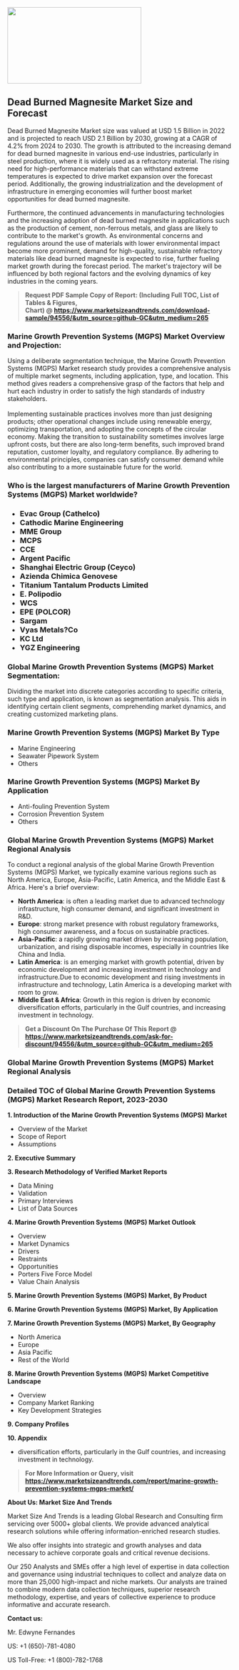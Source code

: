 <p><img class="alignnone size-medium wp-image-20088" src="https://ffe5etoiles.com/wp-content/uploads/2024/12/MST1-300x171.png" alt="" width="300" height="171" /></p><h2>Dead Burned Magnesite Market Size and Forecast</h2><p>Dead Burned Magnesite Market size was valued at USD 1.5 Billion in 2022 and is projected to reach USD 2.1 Billion by 2030, growing at a CAGR of 4.2% from 2024 to 2030. The growth is attributed to the increasing demand for dead burned magnesite in various end-use industries, particularly in steel production, where it is widely used as a refractory material. The rising need for high-performance materials that can withstand extreme temperatures is expected to drive market expansion over the forecast period. Additionally, the growing industrialization and the development of infrastructure in emerging economies will further boost market opportunities for dead burned magnesite.</p><p>Furthermore, the continued advancements in manufacturing technologies and the increasing adoption of dead burned magnesite in applications such as the production of cement, non-ferrous metals, and glass are likely to contribute to the market's growth. As environmental concerns and regulations around the use of materials with lower environmental impact become more prominent, demand for high-quality, sustainable refractory materials like dead burned magnesite is expected to rise, further fueling market growth during the forecast period. The market's trajectory will be influenced by both regional factors and the evolving dynamics of key industries in the coming years.</p></p><blockquote id="" class=""><strong>Request PDF Sample Copy of Report: (Including Full TOC, List of Tables &amp; Figures, Chart)&nbsp;@&nbsp;<strong><a href="https://www.marketsizeandtrends.com/download-sample/94556/&utm_source=github-GC&utm_medium=265" target="_blank">https://www.marketsizeandtrends.com/download-sample/94556/&utm_source=github-GC&utm_medium=265</a></strong></strong></blockquote><h3 id="" class="">Marine Growth Prevention Systems (MGPS) Market&nbsp;Overview and Projection:</h3><p id="" class="">Using a deliberate segmentation technique, the Marine Growth Prevention Systems (MGPS) Market research study provides a comprehensive analysis of multiple market segments, including application, type, and location. This method gives readers a comprehensive grasp of the factors that help and hurt each industry in order to satisfy the high standards of industry stakeholders. <br /> <br />Implementing sustainable practices involves more than just designing products; other operational changes include using renewable energy, optimizing transportation, and adopting the concepts of the circular economy. Making the transition to sustainability sometimes involves large upfront costs, but there are also long-term benefits, such improved brand reputation, customer loyalty, and regulatory compliance. By adhering to environmental principles, companies can satisfy consumer demand while also contributing to a more sustainable future for the world.</p><h3 id="" class="">Who is the largest manufacturers of&nbsp;Marine Growth Prevention Systems (MGPS) Market worldwide?</h3><h3 class=""><p><ul><li>Evac Group (Cathelco) </li><li> Cathodic Marine Engineering </li><li> MME Group </li><li> MCPS </li><li> CCE </li><li> Argent Pacific </li><li> Shanghai Electric Group (Ceyco) </li><li> Azienda Chimica Genovese </li><li> Titanium Tantalum Products Limited </li><li> E. Polipodio </li><li> WCS </li><li> EPE (POLCOR) </li><li> Sargam </li><li> Vyas Metals?Co </li><li> KC Ltd </li><li> YGZ Engineering</li></ul></p></h3><h3 id="" class="">Global&nbsp;Marine Growth Prevention Systems (MGPS) Market Segmentation:</h3><p id="" class="">Dividing the market into discrete categories according to specific criteria, such type and application, is known as segmentation analysis. This aids in identifying certain client segments, comprehending market dynamics, and creating customized marketing plans.</p><h3 id="" class="">Marine Growth Prevention Systems (MGPS) Market&nbsp;By Type</h3><p><p><ul><li>Marine Engineering </li><li> Seawater Pipework System </li><li> Others</p></li></ul></p></p><h3 id="" class="">Marine Growth Prevention Systems (MGPS) Market&nbsp;By Application</h3><p class=""><p><ul><li>Anti-fouling Prevention System </li><li> Corrosion Prevention System </li><li> Others</li></ul></p></p><h3 id="" class="">Global Marine Growth Prevention Systems (MGPS) Market Regional Analysis</h3><p id="" class="">To conduct a regional analysis of the global Marine Growth Prevention Systems (MGPS) Market, we typically examine various regions such as North America, Europe, Asia-Pacific, Latin America, and the Middle East &amp; Africa. Here's a brief overview:</p><ul><li><strong>North America</strong>: is often a leading market due to advanced technology infrastructure, high consumer demand, and significant investment in R&amp;D.</li><li><strong>Europe</strong>: strong market presence with robust regulatory frameworks, high consumer awareness, and a focus on sustainable practices.</li><li><strong>Asia-Pacific</strong>: a rapidly growing market driven by increasing population, urbanization, and rising disposable incomes, especially in countries like China and India.</li><li><strong>Latin America</strong>: is an emerging market with growth potential, driven by economic development and increasing investment in technology and infrastructure.Due to economic development and rising investments in infrastructure and technology, Latin America is a developing market with room to grow.</li><li><strong>Middle East &amp; Africa</strong>: Growth in this region is driven by economic diversification efforts, particularly in the Gulf countries, and increasing investment in technology.</li></ul><blockquote id="" class=""><strong>Get a Discount On The Purchase Of This Report @ <strong><a href="https://www.marketsizeandtrends.com/ask-for-discount/94556/&utm_source=github-GC&utm_medium=265" target="_blank">https://www.marketsizeandtrends.com/ask-for-discount/94556/&utm_source=github-GC&utm_medium=265</a></strong></strong></blockquote><h3 id="" class="">Global Marine Growth Prevention Systems (MGPS) Market Regional Analysis</h3><h3 id="" class="">Detailed TOC of Global Marine Growth Prevention Systems (MGPS) Market Research Report, 2023-2030</h3><p id="" class=""><strong>1. Introduction of the Marine Growth Prevention Systems (MGPS) Market</strong></p><ul><li>Overview of the Market</li><li>Scope of Report</li><li>Assumptions</li></ul><p id="" class=""><strong>2. Executive Summary</strong></p><p id="" class=""><strong>3. Research Methodology of Verified Market Reports</strong></p><ul><li>Data Mining</li><li>Validation</li><li>Primary Interviews</li><li>List of Data Sources</li></ul><p id="" class=""><strong>4. Marine Growth Prevention Systems (MGPS) Market Outlook</strong></p><ul><li>Overview</li><li>Market Dynamics</li><li>Drivers</li><li>Restraints</li><li>Opportunities</li><li>Porters Five Force Model</li><li>Value Chain Analysis</li></ul><p id="" class=""><strong>5. Marine Growth Prevention Systems (MGPS) Market, By Product</strong></p><p id="" class=""><strong>6. Marine Growth Prevention Systems (MGPS) Market, By Application</strong></p><p id="" class=""><strong>7. Marine Growth Prevention Systems (MGPS) Market, By Geography</strong></p><ul><li>North America</li><li>Europe</li><li>Asia Pacific</li><li>Rest of the World</li></ul><p id="" class=""><strong>8. Marine Growth Prevention Systems (MGPS) Market Competitive Landscape</strong></p><ul><li>Overview</li><li>Company Market Ranking</li><li>Key Development Strategies</li></ul><p id="" class=""><strong>9. Company Profiles</strong></p><p id="" class=""><strong>10. Appendix</strong></p><ul><li>diversification efforts, particularly in the Gulf countries, and increasing investment in technology.</li></ul><blockquote id="" class=""><strong>For More Information or Query, visit <strong><strong><a href="https://www.marketsizeandtrends.com/report/marine-growth-prevention-systems-mgps-market/" target="_blank">https://www.marketsizeandtrends.com/report/marine-growth-prevention-systems-mgps-market/</a></strong></strong></strong></blockquote><p id="" class=""><strong>About Us: Market Size And Trends</strong></p><p id="" class="">Market Size And Trends is a leading Global Research and Consulting firm servicing over 5000+ global clients. We provide advanced analytical research solutions while offering information-enriched research studies.</p><p id="" class="">We also offer insights into strategic and growth analyses and data necessary to achieve corporate goals and critical revenue decisions.</p><p id="" class="">Our 250 Analysts and SMEs offer a high level of expertise in data collection and governance using industrial techniques to collect and analyze data on more than 25,000 high-impact and niche markets. Our analysts are trained to combine modern data collection techniques, superior research methodology, expertise, and years of collective experience to produce informative and accurate research.</p><p id="" class=""><strong>Contact us:</strong></p><p id="" class="">Mr. Edwyne Fernandes</p><p id="" class="">US: +1 (650)-781-4080</p><p id="" class="">US Toll-Free: +1 (800)-782-1768</p>
